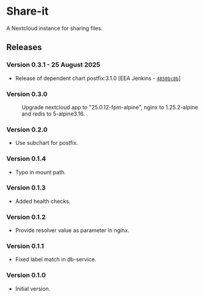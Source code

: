 # Share-it

A Nextcloud instance for sharing files.

## Releases

### Version 0.3.1 - 25 August 2025
- Release of dependent chart postfix:3.1.0 [EEA Jenkins - [`4850bc8b`](https://github.com/eea/helm-charts/commit/4850bc8be22194391c7284be80fad6715ff53fd6)]


### Version 0.3.0
  <dd>Upgrade nextcloud app to "25.0.12-fpm-alpine", nginx to 1.25.2-alpine
      and redis to 5-alpine3.16.</dd>

### Version 0.2.0
- Use subchart for postfix.

### Version 0.1.4
- Typo in mount path.

### Version 0.1.3
- Added health checks.

### Version 0.1.2
- Provide resolver value as parameter in nginx.

### Version 0.1.1
- Fixed label match in db-service.

### Version 0.1.0
- Initial version.




